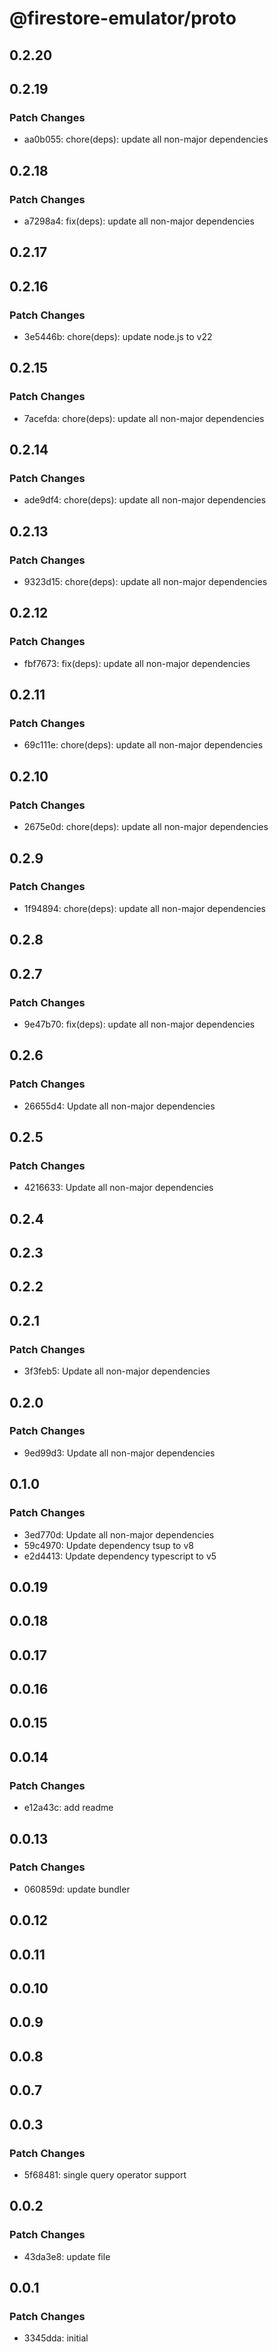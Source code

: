 # @firestore-emulator/proto

## 0.2.20

## 0.2.19

### Patch Changes

- aa0b055: chore(deps): update all non-major dependencies

## 0.2.18

### Patch Changes

- a7298a4: fix(deps): update all non-major dependencies

## 0.2.17

## 0.2.16

### Patch Changes

- 3e5446b: chore(deps): update node.js to v22

## 0.2.15

### Patch Changes

- 7acefda: chore(deps): update all non-major dependencies

## 0.2.14

### Patch Changes

- ade9df4: chore(deps): update all non-major dependencies

## 0.2.13

### Patch Changes

- 9323d15: chore(deps): update all non-major dependencies

## 0.2.12

### Patch Changes

- fbf7673: fix(deps): update all non-major dependencies

## 0.2.11

### Patch Changes

- 69c111e: chore(deps): update all non-major dependencies

## 0.2.10

### Patch Changes

- 2675e0d: chore(deps): update all non-major dependencies

## 0.2.9

### Patch Changes

- 1f94894: chore(deps): update all non-major dependencies

## 0.2.8

## 0.2.7

### Patch Changes

- 9e47b70: fix(deps): update all non-major dependencies

## 0.2.6

### Patch Changes

- 26655d4: Update all non-major dependencies

## 0.2.5

### Patch Changes

- 4216633: Update all non-major dependencies

## 0.2.4

## 0.2.3

## 0.2.2

## 0.2.1

### Patch Changes

- 3f3feb5: Update all non-major dependencies

## 0.2.0

### Patch Changes

- 9ed99d3: Update all non-major dependencies

## 0.1.0

### Patch Changes

- 3ed770d: Update all non-major dependencies
- 59c4970: Update dependency tsup to v8
- e2d4413: Update dependency typescript to v5

## 0.0.19

## 0.0.18

## 0.0.17

## 0.0.16

## 0.0.15

## 0.0.14

### Patch Changes

- e12a43c: add readme

## 0.0.13

### Patch Changes

- 060859d: update bundler

## 0.0.12

## 0.0.11

## 0.0.10

## 0.0.9

## 0.0.8

## 0.0.7

## 0.0.3

### Patch Changes

- 5f68481: single query operator support

## 0.0.2

### Patch Changes

- 43da3e8: update file

## 0.0.1

### Patch Changes

- 3345dda: initial
